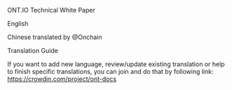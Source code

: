 ONT.IO Technical White Paper

English

Chinese translated by @Onchain



Translation Guide

If you want to add new language, review/update existing translation or help to finish specific translations, you can join and do that by following link: https://crowdin.com/project/ont-docs
